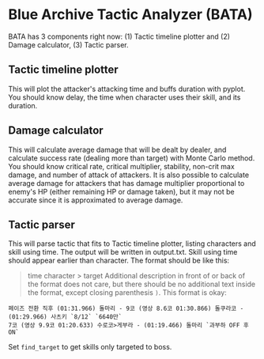 # Blue Archive Tactic Analyzer (BATA)
BATA has 3 components right now: (1) Tactic timeline plotter and (2) Damage calculator, (3) Tactic parser. 

## Tactic timeline plotter
This will plot the attacker's attacking time and buffs duration with pyplot. 
You should know delay, the time when character uses their skill, and its duration. 

## Damage calculator
This will calculate average damage that will be dealt by dealer, and calculate success rate (dealing more than target) with Monte Carlo method. 
You should know critical rate, critical multiplier, stability, non-crit max damage, and number of attack of attackers. 
It is also possible to calculate average damage for attackers that has damage multiplier proportional to enemy's HP (either remaining HP or damage taken), but it may not be accurate since it is approximated to average damage. 

## Tactic parser
This will parse tactic that fits to Tactic timeline plotter, listing characters and skill using time. The output will be written in output.txt. Skill using time should appear earlier than character. The format should be like this: 
> time character > target
Additional description in front of or back of the format does not care, but there should be no additional text inside the format, except closing parenthesis `)`. 
This format is okay: 
``` 
페이즈 전환 직후 (01:31.966) 돌마리 - 9코 (영상 8.6코 01:30.866) 돌쿠라코 - (01:29.966) 사츠키 `8/12` `6640만`
7코 (영상 9.9코 01:20.633) 수로코>게부라 - (01:19.466) 돌마리 `과부하 OFF 후 ON`
```
Set `find_target` to get skills only targeted to boss. 